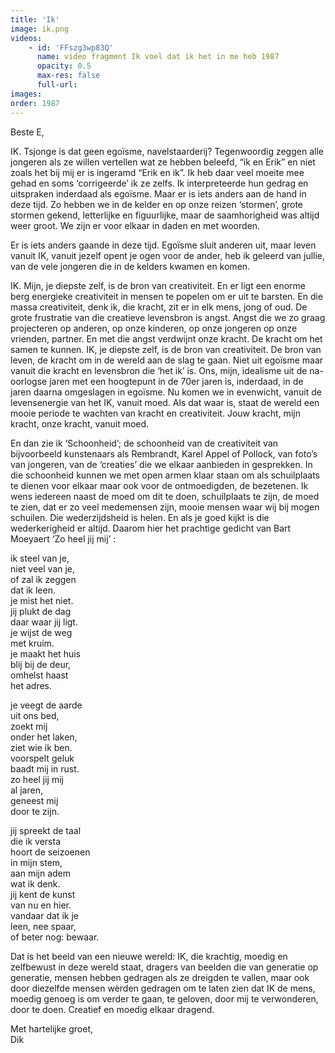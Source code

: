 ```yaml
---
title: 'Ik'
image: ik.png
videos:
    - id: 'FFszg3wp83Q'
      name: video fragment Ik voel dat ik het in me heb 1987
      opacity: 0.5
      max-res: false
      full-url: 
images:
order: 1987
---
```


Beste E,

IK. Tsjonge is dat geen egoïsme, navelstaarderij? Tegenwoordig zeggen alle jongeren als ze willen vertellen wat ze hebben beleefd, “ik en Erik” en niet zoals het bij mij er is ingeramd “Erik en ik”. Ik heb daar veel moeite mee gehad en soms ‘corrigeerde’ ik ze zelfs. Ik interpreteerde hun gedrag en uitspraken inderdaad als egoïsme. Maar er is iets anders aan de hand in deze tijd. Zo hebben we in de kelder en op onze reizen ‘stormen’, grote stormen gekend, letterlijke en figuurlijke, maar de saamhorigheid was altijd weer groot. We zijn er voor elkaar in daden en met woorden. 

Er is iets anders gaande in deze tijd. Egoïsme sluit anderen uit, maar leven vanuit IK, vanuit jezelf opent je ogen voor de ander, heb ik geleerd van jullie, van de vele jongeren die in de kelders kwamen en komen.

IK. Mijn, je diepste zelf, is de bron van creativiteit. En er ligt een enorme berg energieke creativiteit in mensen te popelen om er uit te barsten. En die massa creativiteit, denk ik, die kracht, zit er in elk mens, jong of oud. De grote frustratie van die creatieve levensbron is angst. Angst die we zo graag projecteren op anderen, op onze kinderen, op onze jongeren op onze vrienden, partner. En met die angst verdwijnt onze kracht. De kracht om het samen te kunnen.  IK, je diepste zelf, is de bron van creativiteit. De bron van leven, de kracht om in de wereld aan de slag te gaan. Niet uit egoïsme maar vanuit die kracht en levensbron die ‘het ik’ is. Ons, mijn, idealisme uit de na-oorlogse jaren met een hoogtepunt in de 70er jaren is, inderdaad, in de jaren daarna omgeslagen in egoïsme. Nu komen we in evenwicht, vanuit de levensenergie van het IK, vanuit moed. Als dat waar is, staat de wereld een mooie periode te wachten van kracht en creativiteit. Jouw kracht, mijn kracht, onze kracht, vanuit moed.

En dan zie ik ‘Schoonheid’; de schoonheid van de creativiteit van bijvoorbeeld kunstenaars als Rembrandt, Karel Appel of Pollock, van foto’s van jongeren, van de ‘creaties’ die we elkaar aanbieden in gesprekken. In die schoonheid kunnen we met open armen klaar staan om als schuilplaats te dienen voor elkaar maar ook voor de ontmoedigden, de bezetenen. Ik wens iedereen naast de moed om dit te doen, schuilplaats te zijn, de moed te zien, dat er zo veel medemensen zijn, mooie mensen waar wij bij mogen schuilen. Die wederzijdsheid is helen. En als je goed kijkt is die wederkerigheid er altijd.
Daarom hier het prachtige gedicht van Bart Moeyaert ‘Zo heel jij mij’ :
 
ik steel van je,<br />
niet veel van je,<br />
of zal ik zeggen<br />
dat ik leen.<br />
je mist het niet.<br />
jij plukt de dag<br />
daar waar jij ligt.<br />
je wijst de weg<br />
met kruim.<br />
je maakt het huis<br />
blij bij de deur,<br />
omhelst haast<br />
het adres.

je veegt de aarde<br />
uit ons bed,<br />
zoekt mij<br />
onder het laken,<br />
ziet wie ik ben.<br />
voorspelt geluk<br />
baadt mij in rust.<br />
zo heel jij mij<br />
al jaren,<br />
geneest mij<br />
door te zijn.

jij spreekt de taal<br />
die ik versta<br />
hoort de seizoenen<br />
in mijn stem,<br />
aan mijn adem<br />
wat ik denk.<br />
jij kent de kunst<br />
van nu en hier.<br />
vandaar dat ik je<br />
leen, nee spaar,<br />
of beter nog: bewaar.
 

Dat is het beeld van een nieuwe wereld: IK, die krachtig, moedig en zelfbewust in deze wereld staat, dragers van beelden die van generatie op generatie, mensen hebben gedragen als ze dreigden te vallen, maar ook door diezelfde mensen wèrden gedragen om te laten zien dat IK de mens, moedig genoeg is om verder te gaan, te geloven, door mij te verwonderen, door te doen. 
Creatief en moedig elkaar dragend.

Met hartelijke groet,<br/>
Dik
